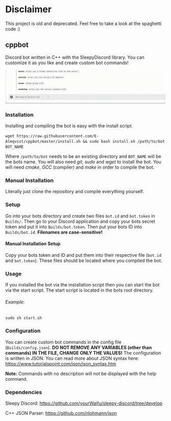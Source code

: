 # Disclaimer
This project is old and deprecated. Feel free to take a look at the spaghetti code :)

## cppbot
Discord bot written in C++ with the SleepyDiscord library. You can customize it as you like and
create custom bot commands!

![Bot Demo](demo/discordbot.gif)

### Installation 
Installing and compiling the bot is easy with the install script. 

`wget https://raw.githubusercontent.com/E-Almqvist/cppbot/master/install.sh && sudo bash install.sh /path/to/bot BOT_NAME`

Where `/path/to/bot` needs to be an existing directory and `BOT_NAME` will be the bots name. 
You will also need *git*, *sudo* and *wget* to install the bot. You will need *cmake*, *GCC* (compiler) and *make* in order to compile the bot. 

### Manual Installation
Literally just clone the repository and compile everything yourself. 

### Setup 
Go into your bots directory and create two files `bot.id` and `bot.token` in `Builds/`.
Then go to your Discord application and copy your bots secret token and put it into `Builds/bot.token`.
Then put your bots ID into `Builds/bot.id`. **Filenames are case-sensitive!**
#### Manual Installation Setup
Copy your bots token and ID and put them into their respective file (`bot.id` and `bot.token`).
These files should be located where you compiled the bot.

### Usage
If you installed the bot via the installation script then you can start the bot via the start
script. The start script is located in the bots root directory.
###### Example:
`sudo sh start.sh`

### Configuration
You can create custom bot commands in the config file (`Builds/config.json`).
**DO NOT REMOVE ANY VARIABLES (other than commands) IN THE FILE, CHANGE ONLY THE VALUES!**
The configuration is written in JSON. You can read more about JSON syntax here: https://www.tutorialspoint.com/json/json_syntax.htm

**Note:** Commands with no description will not be displayed with the help command.

### Dependencies

Sleepy Discord: https://github.com/yourWaifu/sleepy-discord/tree/develop

C++ JSON Parser: https://github.com/nlohmann/json
